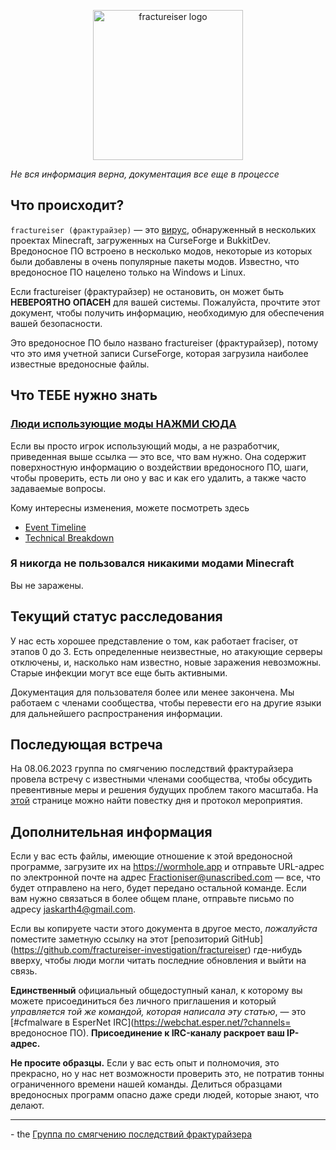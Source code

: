 <p align="center">
	<img src="docs/media/logo.svg" alt="fractureiser logo" height="240">
</p>

*Не вся информация верна, документация все еще в процессе*

## Что происходит?
`fractureiser (фрактурайзер)` — это [вирус](https://ru.wikipedia.org/wiki/%D0%9A%D0%BE%D0%BC%D0%BF%D1%8C%D1%8E%D1%82%D0%B5%D1%80%D0%BD%D1%8B%D0%B9_%D0%B2%D0%B8%D1%80%D1%83%D1%81), обнаруженный в нескольких проектах Minecraft, загруженных на CurseForge и BukkitDev. Вредоносное ПО встроено в несколько модов, некоторые из которых были добавлены в очень популярные пакеты модов. Известно, что вредоносное ПО нацелено только на Windows и Linux.

Если fractureiser (фрактурайзер) не остановить, он может быть **НЕВЕРОЯТНО ОПАСЕН** для вашей системы. Пожалуйста, прочтите этот документ, чтобы получить информацию, необходимую для обеспечения вашей безопасности.

Это вредоносное ПО было названо fractureiser (фрактурайзер), потому что это имя учетной записи CurseForge, которая загрузила наиболее известные вредоносные файлы.

## Что ТЕБЕ нужно знать

### [Люди использующие моды НАЖМИ СЮДА](docs/users.md)

Если вы просто игрок использующий моды, а не разработчик, приведенная выше ссылка — это все, что вам нужно. Она содержит поверхностную информацию о воздействии вредоносного ПО, шаги, чтобы проверить, есть ли оно у вас и как его удалить, а также часто задаваемые вопросы.

Кому интересны изменения, можете посмотреть здесь
* [Event Timeline](docs/timeline.md)
* [Technical Breakdown](docs/tech.md)

### Я никогда не пользовался никакими модами Minecraft
Вы не заражены.

## Текущий статус расследования
У нас есть хорошее представление о том, как работает fraciser, от этапов 0 до 3. 
Есть определенные неизвестные, но атакующие серверы отключены, и, насколько нам известно, новые заражения невозможны. 
Старые инфекции могут все еще быть активными.

Документация для пользователя более или менее закончена. Мы работаем с членами сообщества, чтобы перевести его на другие языки для дальнейшего распространения информации.

## Последующая встреча
На 08.06.2023 группа по смягчению последствий фрактурайзера провела встречу с известными членами сообщества, чтобы обсудить превентивные меры и решения будущих проблем такого масштаба. На [этой](https://github.com/fractureiser-investigation/fractureiser/blob/main/docs/2023-06-08-meeting.md) странице можно найти повестку дня и протокол мероприятия.

## Дополнительная информация

Если у вас есть файлы, имеющие отношение к этой вредоносной программе, загрузите их на https://wormhole.app и отправьте URL-адрес по электронной почте на адрес Fractioniser@unascribed.com — все, что будет отправлено на него, будет передано остальной команде. Если вам нужно связаться в более общем плане, отправьте письмо по адресу jaskarth4@gmail.com.

Если вы копируете части этого документа в другое место, *пожалуйста* поместите заметную ссылку на этот [репозиторий GitHub] (https://github.com/fractureiser-investigation/fractureiser) где-нибудь вверху, чтобы люди могли читать последние обновления и выйти на связь.

**Единственный** официальный общедоступный канал, к которому вы можете присоединиться без личного приглашения и который *управляется той же командой, которая написала эту статью*, — это [#cfmalware в EsperNet IRC](https://webchat.esper.net/?channels= вредоносное ПО). **Присоединение к IRC-каналу раскроет ваш IP-адрес.**

**Не просите образцы.** Если у вас есть опыт и полномочия, это прекрасно, но у нас нет возможности проверить это, не потратив тонны ограниченного времени нашей команды. Делиться образцами вредоносных программ опасно даже среди людей, которые знают, что делают.

---

\- the [Группа по смягчению последствий фрактурайзера](docs/credits.md)

